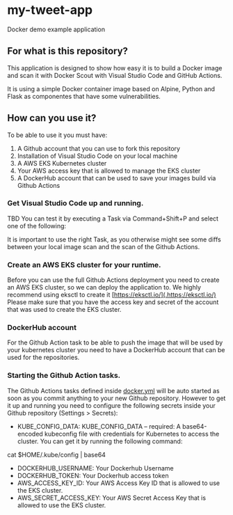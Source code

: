 # my-tweet-app


Docker demo example application

## For what is this repository?

This application is designed to show how easy it is to build a Docker image and scan it with Docker Scout with Visual Studio Code and GitHub Actions.

It is using a simple Docker container image based on Alpine, Python and Flask as componentes that have some vulnerabilities.

## How can you use it?

To be able to use it you must have:

1. A Github account that you can use to fork this repository
2. Installation of Visual Studio Code on your local machine
3. A AWS EKS Kubernetes cluster
4. Your AWS access key that is allowed to manage the EKS cluster
5. A DockerHub account that can be used to save your images build via Github Actions


### Get Visual Studio Code up and running.

TBD
You can test it by executing a Task via Command+Shift+P and select one of the following:

It is important to use the right Task, as you otherwise might see some diffs between your local image scan and the scan of the Github Actions.

### Create an AWS EKS cluster for your runtime.

Before you can use the full Github Actions deployment you need to create an AWS EKS cluster, so we can deploy the application to. We highly recommend using eksctl to create it [https://eksctl.io/](.https://eksctl.io/) Please make sure that you have the access key and secret of the account that was used to create the EKS cluster.

### DockerHub account

For the Github Action task to be able to push the image that will be used by your kubernetes cluster you need to have a DockerHub account that can be used for the repositories.

### Starting the Github Action tasks.

The Github Actions tasks defined inside [docker.yml](.github/workflows) will be auto started as soon as you commit anything to your new Github repository. However to get it up and running you need to configure the following secrets inside your Github repository (Settings > Secrets):

* KUBE_CONFIG_DATA: KUBE_CONFIG_DATA – required: A base64-encoded kubeconfig file with credentials for Kubernetes to access the cluster. You can get it by running the following command:

cat $HOME/.kube/config | base64

* DOCKERHUB_USERNAME: Your Dockerhub Username
* DOCKERHUB_TOKEN: Your Dockerhub access token
* AWS_ACCESS_KEY_ID: Your AWS Access Key ID that is allowed to use the EKS cluster.
* AWS_SECRET_ACCESS_KEY: Your AWS Secret Access Key that is allowed to use the EKS cluster.
